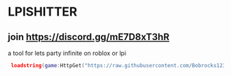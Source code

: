 # LPISHITTER 

## join https://discord.gg/mE7D8xT3hR 

a tool for lets party infinite on roblox or lpi 

```lua
 loadstring(game:HttpGet("https://raw.githubusercontent.com/Bobrocks12330/LPISHITTER/refs/heads/main/Script.lua"))()
```
